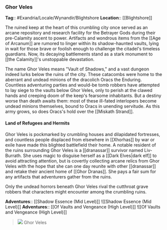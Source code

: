 ### Ghor Veles
**Tag**:: #Exandria/Locale/Wynandir/Blightshore
**Location**:: [[Blightshore]]

The ruined keep at the heart of this crumbling city once served as an arcane repository and research facility for the Betrayer Gods during their pre-Calamity ascent to power. Artifacts and wondrous items from the [[Age of Arcanum]] are rumored to linger within its shadow-haunted vaults, lying in wait for those brave or foolish enough to challenge the citadel's timeless guardians. Now, its decaying battlements stand as a stark monument to [[the Calamity]]'s unstoppable devastation.

The name Ghor Veles means "Vault of Shadows," and a vast dungeon indeed lurks below the ruins of the city. These catacombs were home to the aberrant and undead minions of the dracolich Oracs the Enduring. Countless adventuring parties and would-be tomb robbers have attempted to lay siege to the vaults below Ghor Veles, only to perish at the clawed hands and creeping doom of the keep's fearsome inhabitants. But a destiny worse than death awaits them: most of these ill-fated interlopers become undead minions themselves, bound to Oracs in unending servitude. As this army grows, so does Oracs's hold over the [[Miskath Strand]].

#### Land of Refugees and Hermits

Ghor Veles is pockmarked by crumbling houses and dilapidated fortresses, and countless people displaced from elsewhere in [[Xhorhas]] by war or exile have made this blighted battlefield their home. A notable resident of the ruins surrounding Ghor Veles is a [[dranassar]] survivor named Liv-Burrath. She uses magic to disguise herself as a [[Dark Elves|dark elf]] to avoid attracting attention, but is covertly collecting arcane relics from Ghor Veles with the hope that she can one day reunite with other [[dranassar]] and retake their ancient home of [[Ghor Dranas]]. She pays a fair sum for any artifacts that adventurers gather from the ruins.

Only the undead horrors beneath Ghor Veles rival the cutthroat grave robbers that characters might encounter among the crumbling ruins.

**Adventures**:: [[Shadow Essence (Mid Level)]]
![[Shadow Essence (Mid Level)]]
**Adventures**:: [[Of Vaults and Vengeance (High Level)]]
![[Of Vaults and Vengeance (High Level)]]
> [![](https://media.dndbeyond.com/compendium-images/egtw/yDOyqyOocErRgYJK/03-26.png)](https://media.dndbeyond.com/compendium-images/egtw/yDOyqyOocErRgYJK/03-26.png)
> Ghor Veles